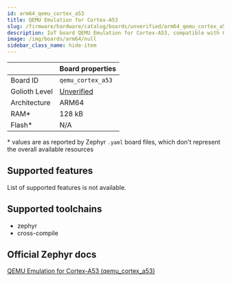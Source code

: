 ```yaml
---
id: arm64_qemu_cortex_a53
title: QEMU Emulation for Cortex-A53
slug: /firmware/hardware/catalog/boards/unverified/arm64_qemu_cortex_a53
description: IoT board QEMU Emulation for Cortex-A53, compatible with Golioth at unverified level.
image: /img/boards/arm64/null
sidebar_class_name: hide-item
---
```


[//]: # (This is an auto-generated file, do not edit! Changes to it will be lost upon re-generation)



|                | Board properties     |
| -------------  | -------------------- |
| Board ID       | `qemu_cortex_a53` |
| Golioth Level  | [Unverified](/firmware/hardware#unverified-boards) |
| Architecture   | ARM64 |
| RAM*           | 128 kB |
| Flash*         | N/A |

\* values are as reported by Zephyr `.yaml` board files, which don't represent the overall available resources



## Supported features

List of supported features is not available.

## Supported toolchains

* zephyr
* cross-compile

## Official Zephyr docs

[QEMU Emulation for Cortex-A53 (qemu_cortex_a53)](https://docs.zephyrproject.org/3.6.0/boards/arm64/qemu_cortex_a53/doc/index.html)
